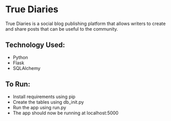 # True Diaries

True Diaries is a social blog publishing platform that allows writers to create and share posts that can be useful to the community.

## Technology Used:
- Python
- Flask
- SQLAlchemy

## To Run:
- Install requirements using pip
- Create the tables using db_init.py
- Run the app using run.py
- The app should now be running at localhost:5000
